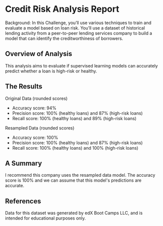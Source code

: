 # Credit Risk Analysis Report

Background: In this Challenge, you’ll use various techniques to train and evaluate a model based on loan risk. You’ll use a dataset of historical lending activity from a peer-to-peer lending services company to build a model that can identify the creditworthiness of borrowers.

## Overview of Analysis
This analysis aims to evaluate if supervised learning models can accurately predict whether a loan is high-risk or healthy.

## The Results
Original Data (rounded scores)
* Accuracy score: 94%
* Precision score: 100% (healthy loans) and 87% (high-risk loans)
* Recall score: 100% (healthy loans) and 89% (high-risk loans)

Resampled Data (rounded scores)
* Accuracy score: 100%
* Precision score: 100% (healthy loans) and 87% (high-risk loans)
* Recall score: 100% (healthy loans) and 100% (high-risk loans)

## A Summary
I recommend this company uses the resampled data model. The accuracy score is 100% and we can assume that this model's predictions are accurate.

## References
Data for this dataset was generated by edX Boot Camps LLC, and is intended for educational purposes only.
